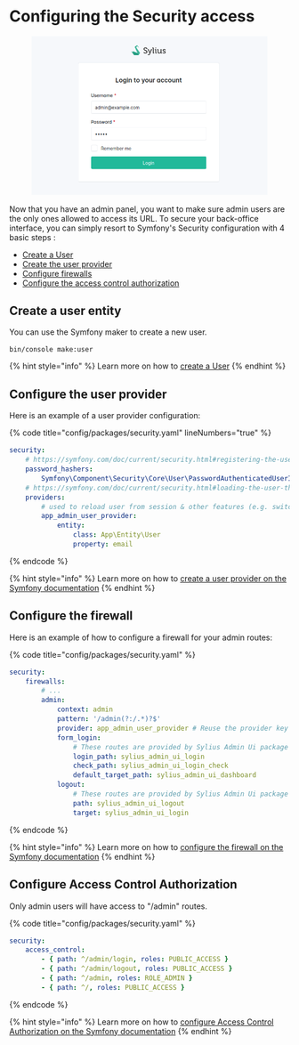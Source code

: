 # Configuring the Security access

<div data-full-width="false">

<figure><img src="../../.gitbook/assets/login.png" alt="Login page"></figure>

</div>

Now that you have an admin panel, you want to make sure admin users are the only ones allowed to access its URL.
To secure your back-office interface, you can simply resort to Symfony's Security configuration with 4 basic steps : 
* [Create a User](#create-a-user-entity)
* [Create the user provider](#configure-the-user-provider)
* [Configure firewalls](#configure-the-firewall) 
* [Configure the access control authorization](#configure-access-control-authorization)

## Create a user entity

You can use the Symfony maker to create a new user.

```shell
bin/console make:user
```

{% hint style="info" %}
Learn more on how to [create a User](https://symfony.com/doc/current/security.html#the-user)
{% endhint %}

## Configure the user provider

Here is an example of a user provider configuration:

{% code title="config/packages/security.yaml" lineNumbers="true" %}
```yaml
security:
    # https://symfony.com/doc/current/security.html#registering-the-user-hashing-passwords
    password_hashers:
        Symfony\Component\Security\Core\User\PasswordAuthenticatedUserInterface: 'auto'
    # https://symfony.com/doc/current/security.html#loading-the-user-the-user-provider
    providers:
        # used to reload user from session & other features (e.g. switch_user)
        app_admin_user_provider:
            entity:
                class: App\Entity\User
                property: email
```
{% endcode %}

{% hint style="info" %}
Learn more on how to [create a user provider on the Symfony documentation](https://symfony.com/doc/current/security.html#the-user)
{% endhint %}

## Configure the firewall

Here is an example of how to configure a firewall for your admin routes:

{% code title="config/packages/security.yaml" %}
```yaml
security:
    firewalls:
        # ...
        admin:
            context: admin
            pattern: '/admin(?:/.*)?$'
            provider: app_admin_user_provider # Reuse the provider key you configured on providers section
            form_login:
                # These routes are provided by Sylius Admin Ui package
                login_path: sylius_admin_ui_login 
                check_path: sylius_admin_ui_login_check
                default_target_path: sylius_admin_ui_dashboard
            logout:
                # These routes are provided by Sylius Admin Ui package
                path: sylius_admin_ui_logout
                target: sylius_admin_ui_login
```
{% endcode %}

{% hint style="info" %}
Learn more on how to [configure the firewall on the Symfony documentation](https://symfony.com/doc/current/security.html#the-firewall)
{% endhint %}

## Configure Access Control Authorization

Only admin users will have access to "/admin" routes.

{% code title="config/packages/security.yaml" %}
```yaml
security:
    access_control:
        - { path: ^/admin/login, roles: PUBLIC_ACCESS }
        - { path: ^/admin/logout, roles: PUBLIC_ACCESS }
        - { path: ^/admin, roles: ROLE_ADMIN }
        - { path: ^/, roles: PUBLIC_ACCESS }
```
{% endcode %}

{% hint style="info" %}
Learn more on how to [configure Access Control Authorization on the Symfony documentation](https://symfony.com/doc/current/security.html#access-control-authorization)
{% endhint %}
